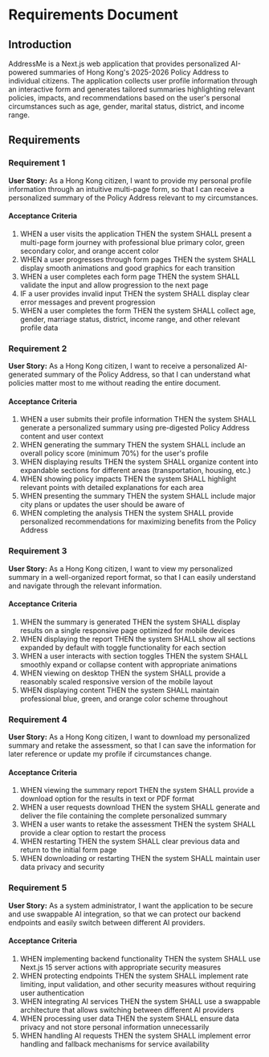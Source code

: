 # Requirements Document

## Introduction

AddressMe is a Next.js web application that provides personalized AI-powered summaries of Hong Kong's 2025-2026 Policy Address to individual citizens. The application collects user profile information through an interactive form and generates tailored summaries highlighting relevant policies, impacts, and recommendations based on the user's personal circumstances such as age, gender, marital status, district, and income range.

## Requirements

### Requirement 1

**User Story:** As a Hong Kong citizen, I want to provide my personal profile information through an intuitive multi-page form, so that I can receive a personalized summary of the Policy Address relevant to my circumstances.

#### Acceptance Criteria

1. WHEN a user visits the application THEN the system SHALL present a multi-page form journey with professional blue primary color, green secondary color, and orange accent color
2. WHEN a user progresses through form pages THEN the system SHALL display smooth animations and good graphics for each transition
3. WHEN a user completes each form page THEN the system SHALL validate the input and allow progression to the next page
4. IF a user provides invalid input THEN the system SHALL display clear error messages and prevent progression
5. WHEN a user completes the form THEN the system SHALL collect age, gender, marriage status, district, income range, and other relevant profile data

### Requirement 2

**User Story:** As a Hong Kong citizen, I want to receive a personalized AI-generated summary of the Policy Address, so that I can understand what policies matter most to me without reading the entire document.

#### Acceptance Criteria

1. WHEN a user submits their profile information THEN the system SHALL generate a personalized summary using pre-digested Policy Address content and user context
2. WHEN generating the summary THEN the system SHALL include an overall policy score (minimum 70%) for the user's profile
3. WHEN displaying results THEN the system SHALL organize content into expandable sections for different areas (transportation, housing, etc.)
4. WHEN showing policy impacts THEN the system SHALL highlight relevant points with detailed explanations for each area
5. WHEN presenting the summary THEN the system SHALL include major city plans or updates the user should be aware of
6. WHEN completing the analysis THEN the system SHALL provide personalized recommendations for maximizing benefits from the Policy Address

### Requirement 3

**User Story:** As a Hong Kong citizen, I want to view my personalized summary in a well-organized report format, so that I can easily understand and navigate through the relevant information.

#### Acceptance Criteria

1. WHEN the summary is generated THEN the system SHALL display results on a single responsive page optimized for mobile devices
2. WHEN displaying the report THEN the system SHALL show all sections expanded by default with toggle functionality for each section
3. WHEN a user interacts with section toggles THEN the system SHALL smoothly expand or collapse content with appropriate animations
4. WHEN viewing on desktop THEN the system SHALL provide a reasonably scaled responsive version of the mobile layout
5. WHEN displaying content THEN the system SHALL maintain professional blue, green, and orange color scheme throughout

### Requirement 4

**User Story:** As a Hong Kong citizen, I want to download my personalized summary and retake the assessment, so that I can save the information for later reference or update my profile if circumstances change.

#### Acceptance Criteria

1. WHEN viewing the summary report THEN the system SHALL provide a download option for the results in text or PDF format
2. WHEN a user requests download THEN the system SHALL generate and deliver the file containing the complete personalized summary
3. WHEN a user wants to retake the assessment THEN the system SHALL provide a clear option to restart the process
4. WHEN restarting THEN the system SHALL clear previous data and return to the initial form page
5. WHEN downloading or restarting THEN the system SHALL maintain user data privacy and security

### Requirement 5

**User Story:** As a system administrator, I want the application to be secure and use swappable AI integration, so that we can protect our backend endpoints and easily switch between different AI providers.

#### Acceptance Criteria

1. WHEN implementing backend functionality THEN the system SHALL use Next.js 15 server actions with appropriate security measures
2. WHEN protecting endpoints THEN the system SHALL implement rate limiting, input validation, and other security measures without requiring user authentication
3. WHEN integrating AI services THEN the system SHALL use a swappable architecture that allows switching between different AI providers
4. WHEN processing user data THEN the system SHALL ensure data privacy and not store personal information unnecessarily
5. WHEN handling AI requests THEN the system SHALL implement error handling and fallback mechanisms for service availability